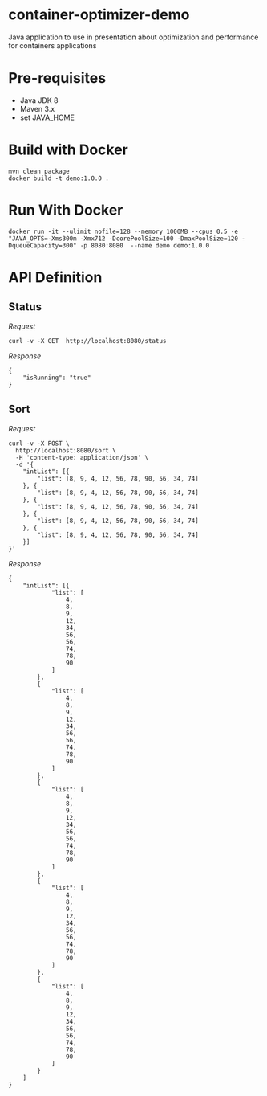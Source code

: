 # container-optimizer-demo
Java application to use in presentation about optimization and performance for containers applications

# Pre-requisites

- Java JDK 8
- Maven 3.x
- set JAVA_HOME

# Build with Docker

```
mvn clean package
docker build -t demo:1.0.0 .
```

# Run With Docker

```
docker run -it --ulimit nofile=128 --memory 1000MB --cpus 0.5 -e "JAVA_OPTS=-Xms300m -Xmx712 -DcorePoolSize=100 -DmaxPoolSize=120 -DqueueCapacity=300" -p 8080:8080  --name demo demo:1.0.0 
```

# API Definition

## Status

*Request* 

```
curl -v -X GET  http://localhost:8080/status
```

*Response*

```
{
    "isRunning": "true"
}
```

## Sort

*Request*

```
curl -v -X POST \
  http://localhost:8080/sort \
  -H 'content-type: application/json' \
  -d '{
	"intList": [{
		"list": [8, 9, 4, 12, 56, 78, 90, 56, 34, 74]
	}, {
		"list": [8, 9, 4, 12, 56, 78, 90, 56, 34, 74]
	}, {
		"list": [8, 9, 4, 12, 56, 78, 90, 56, 34, 74]
	}, {
		"list": [8, 9, 4, 12, 56, 78, 90, 56, 34, 74]
	}, {
		"list": [8, 9, 4, 12, 56, 78, 90, 56, 34, 74]
	}]
}'
```

*Response*

```
{
	"intList": [{
			"list": [
				4,
				8,
				9,
				12,
				34,
				56,
				56,
				74,
				78,
				90
			]
		},
		{
			"list": [
				4,
				8,
				9,
				12,
				34,
				56,
				56,
				74,
				78,
				90
			]
		},
		{
			"list": [
				4,
				8,
				9,
				12,
				34,
				56,
				56,
				74,
				78,
				90
			]
		},
		{
			"list": [
				4,
				8,
				9,
				12,
				34,
				56,
				56,
				74,
				78,
				90
			]
		},
		{
			"list": [
				4,
				8,
				9,
				12,
				34,
				56,
				56,
				74,
				78,
				90
			]
		}
	]
}
```
